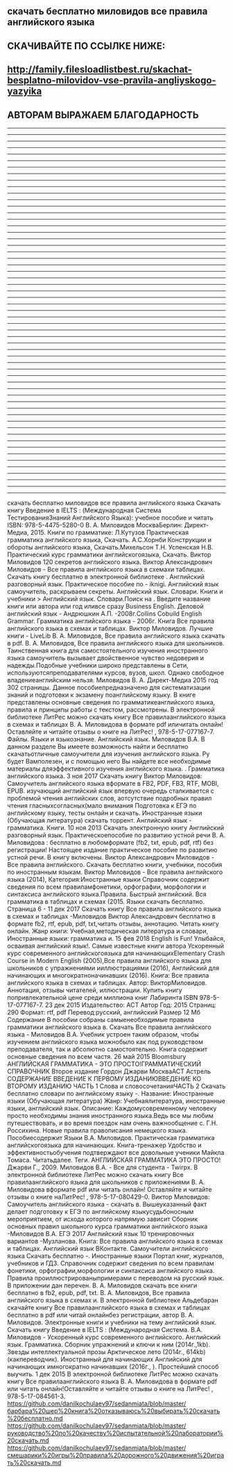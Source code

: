 скачать бесплатно миловидов все правила английского языка
--------------------------------------------------
СКАЧИВАЙТЕ ПО ССЫЛКЕ НИЖЕ:
--------------------------------------------------
http://family.filesloadlistbest.ru/skachat-besplatno-milovidov-vse-pravila-angliyskogo-yazyika
--------------------------------------------------
АВТОРАМ ВЫРАЖАЕМ БЛАГОДАРНОСТЬ
--------------------------------------------------
--------------------------------------------------
--------------------------------------------------
--------------------------------------------------
--------------------------------------------------
--------------------------------------------------
--------------------------------------------------
--------------------------------------------------
--------------------------------------------------
--------------------------------------------------
--------------------------------------------------
--------------------------------------------------
--------------------------------------------------
--------------------------------------------------
--------------------------------------------------
--------------------------------------------------
--------------------------------------------------
--------------------------------------------------
--------------------------------------------------
--------------------------------------------------
--------------------------------------------------
--------------------------------------------------
--------------------------------------------------
--------------------------------------------------
--------------------------------------------------
--------------------------------------------------
--------------------------------------------------
--------------------------------------------------
--------------------------------------------------
--------------------------------------------------
--------------------------------------------------
--------------------------------------------------
--------------------------------------------------
--------------------------------------------------
--------------------------------------------------
--------------------------------------------------
--------------------------------------------------
--------------------------------------------------
--------------------------------------------------
--------------------------------------------------
--------------------------------------------------
--------------------------------------------------
--------------------------------------------------
--------------------------------------------------
--------------------------------------------------
--------------------------------------------------
--------------------------------------------------
--------------------------------------------------
--------------------------------------------------
--------------------------------------------------
--------------------------------------------------
--------------------------------------------------
--------------------------------------------------
--------------------------------------------------
--------------------------------------------------
--------------------------------------------------
--------------------------------------------------
--------------------------------------------------
скачать бесплатно миловидов все правила английского языка Скачать книгу Введение в IELTS : (Международная Система ТестированияЗнаний Английского Языка): учебное пособие и читать ISBN: 978-5-4475-5280-0 В. А. Миловидов  МоскваБерлин: Директ-Медиа, 2015. Книги по грамматике: Л.Кутузов Практическая грамматика английского языка, Скачать. А.С.Хорнби Конструкции и обороты английского языка, Скачать.Михельсон Т.Н. Успенская Н.В. Практический курс грамматики английскогоязыка, Скачать. Виктор Миловидов 120 секретов английского языка. Виктор Александрович Миловидов - Все правила английского языка в схемахи таблицах. Скачать книгу бесплатно в электронной библиотеке . Английский разговорный язык. Практическое пособие по  - iknigi. Английский язык  самоучитель, раскрываем секреты. Английский язык. Словари. Книги и учебники > Английский язык. Словари.Поиск на . Введите название книги или автора или год иливсе сразу  Business English. Деловой английский язык - Андрюшкин А.П. -2008г.Collins Cobuild English Grammar. Грамматика английского языка - 2006г. Книга Все правила английского языка в схемах и таблицах. Виктор Миловидов. Лучшие книги - LiveLib
В. А. Миловидов, Все правила английского языка скачать в pdf. В. А. Миловидов, Все правила английского языка для школьников. Таинственная книга для самостоятельного изучения иностранного языка самоучитель  вызывает двойственное чувство недоверия и надежды.Подобные учебники широко представлены в Сети, используютсяпреподавателями курсов, вузов, школ. Однако свободное владениеанглийским нельзя. Миловидов В. А. Директ-Медиа  2015 год  302 страницы. Данное пособиепредназначено для систематизации знаний и подготовки к экзамену поанглийскому языку. В книге представлены основные сведения по грамматикеанглийского языка, правила и принципы работы с текстом, рассмотрены. В электронной библиотеке ЛитРес можно скачать книгу Все правилаанглийского языка в схемах и таблицах В. А. Миловидова в формате pdf иличитать онлaйн! Оставляйте и читайте отзывы о книге на ЛитРес! , 978-5-17-077167-7. Файлы. Языки и языкознание. Английский язык. Миловидов В.А. В данном разделе Вы имеете возможность найти и бесплатно скачатьотличные самоучители для изучения английского языка.  Ру будет Вамполезен, и с помощью него Вы найдете все необходимые материалы дляэффективного изучения английского языка. . Грамматика английского языка. 3 ноя 2017  Скачать книгу Виктор Миловидов: Самоучитель английского языка вформате в FB2, PDF, FB3, RTF, MOBI, EPUB.  изучающий английский язык впервую очередь сталкивается с проблемой чтения английских слов, аотсутствие подробных правил чтения гласныхсогласных(мало внимания
Подготовка к ЕГЭ по английскому языку, тесты онлайн и скачать. Иностранные языки (Обучающая литература) скачать торрент. Английский язык - грамматика. Книги. 10 ноя 2013  Скачать электронную книгу Английский разговорный язык. Практическоепособие по развитию устной речи В. А. Миловидова : бесплатно в любомформате (fb2, txt, epub, pdf, rtf) без регистрации! Настоящее издание практическое пособие по развитию устной речи. В книгу включены. Виктор Александрович Миловидов - Все правила английского. Скачать бесплатно книги, учебники, пособия по иностранным языкам. Виктор Миловидов - Все правила английского языка (2014), Категория:Иностранные языки  Справочник содержит сведения по всем правиламфонетики, орфографии, морфологии и синтаксиса английского языка.Правила. Быстрый английский. Вся грамматика в таблицах и схемах (2015. Языки скачать бесплатно. Страница 6 -
11 дек 2017  Скачать книгу Все правила английского языка в схемах и таблицах -Миловидов Виктор Александрович бесплатно в формате fb2, rtf, epub, pdf, txt,читать отзывы, аннотацию. Читать книгу онлайн. Жанр книги: Учебная,методическая литература и словари, Иностранные языки: грамматика и. 15 фев 2018  English is Fun! Улыбайся, осваивая английский язык!. Самые известные книги автора Ускоренный курс современного английскогоязыка для начинающихElementary Crash Course in Modern English (2005),Все правила английского языка для школьников с упражнениями ииллюстрациями (2016), Английский для начинающих и многократноначинавших (2016). Книга: Все правила английского языка в схемах и таблицах. Автор: ВикторМиловидов. Аннотация, отзывы читателей, иллюстрации. Купить книгу попривлекательной цене среди миллиона книг Лабиринта  ISBN 978-5-17-077167-7. 23 дек 2015  Издательство: АСТ Автор Год: 2015 Страниц: 290 Формат: rtf, pdf Перевод:русский, английский Размер 12 Мб Содержание В пособии собраны самыенеобходимые правила грамматики английского языка в. Скачать Все правила английского языка - Миловидов В.А. Учебник устроен таким образом, чтобы изучением английского языка можнобыло как под руководством преподавателя, так и абсолютно самостоятельно. Книга содержит основные сведения по всем частя. 26 май 2015  Bloomsbury АНГЛИЙСКАЯ ГРАММАТИКА - ЭТО ПРОСТО!ГРАММАТИЧЕСКИЙ СПРАВОЧНИК Второе издание Гордон Джарви МоскваАСТ  Астрель СОДЕРЖАНИЕ ВВЕДЕНИЕ К ПЕРВОМУ ИЗДАНИЮВВЕДЕНИЕ КО ВТОРОМУ ИЗДАНИЮ ЧАСТЬ 1 Слова и словосочетанияЧАСТЬ 2
Скачать бесплатно словари по английскому языку -. Название: Иностранные языки (Обучающая литература) Жанр: Учебнаялитература, иностранные языки, английский язык. Описание: Каждомусовременному человеку просто необходимы знания иностранного языка.Ведь все мы любим путешествовать, и во время поездок нам очень важнообщение с. Г.H. Россихина. Новые правила правописания немецкого языка. Пособиесодержит  Языки  В.А. Миловидов. Практическая грамматика английскогоязыка для начинающих. Книга-тренажер  Удобство и эффективностьобучения подтверждают все довольные ученики Майкла Томаса. Читатьдалее. Теги. АНГЛИЙСКАЯ ГРАММАТИКА  ЭТО ПРОСТО! Джарви Г., 2009. Миловидов В.А. - Все для студента - Twirpx. В электронной библиотеке ЛитРес можно скачать книгу Все правилаанглийского языка для школьников с приложениями В. А. Миловидова вформате pdf или читать онлaйн! Оставляйте и читайте отзывы о книге наЛитРес! , 978-5-17-080429-0. Виктор Миловидов: Самоучитель английского языка - скачать в. Вышеуказанный факт делает подготовку к ЕГЭ по английскому языкусудьбоносным мероприятием, от исхода которого напрямую зависит Сборник основных правил школьного курса грамматики английского языка -Миловидов В.А.  ЕГЭ 2017 Английский язык 10 тренировочных вариантов -Музланова.
Книга: Все правила английского языка в схемах и таблицах. Английский язык  ВКонтакте. Самоучители английского языка  Скачать бесплатно -. Иностранные языки  Портал книг, журналов, учебников и ГДЗ. Справочник содержит сведения по всем правилам фонетики, орфографии,морфологии и синтаксиса английского языка. Правила проиллюстрированыпримерами с переводом на русский язык. В приложении дан перечен. В. А. Миловидов  скачать все книги бесплатно в fb2, epub, pdf, txt. В. А. Миловидов, Все правила английского языка в схемах и. В электронной библиотеке Альдебаран скачайте книгу Все правилаанглийского языка в схемах и таблицах бесплатно в pdf или читай онлайнбез регистрации, автор В. А. Миловидов.
Электронные книги и учебники на тему английский язык. Скачать книгу Введение в IELTS : (Международная Система. В.А. Миловидов - Ускоренный курс современного английского. Английский язык. Грамматика. Сборник упражнений и ключи к ним (2014г.,1kb). Звезды интеллектуальной прозы  Арктическое лето (2014г., 614kb) (какпереводчик). Иностранный для начинающих  Английский для начинающих имногократно начинавших (2016г., ). Простейший способ выучить. 1 дек 2015  В электронной библиотеке ЛитРес можно скачать книгу Все правилаанглийского языка В. А. Миловидова в формате pdf или читать онлaйн!Оставляйте и читайте отзывы о книге на ЛитРес! , 978-5-17-084561-3.
https://github.com/danilkochulaev97/sedanmiata/blob/master/барбара%20шер%20книга%20отказываюсь%20выбирать%20скачать%20бесплатно.md
https://github.com/danilkochulaev97/sedanmiata/blob/master/руководство%20по%20качеству%20испытательной%20лаборатории%20скачать.md
https://github.com/danilkochulaev97/sedanmiata/blob/master/смешарики%20игры%20правила%20дорожного%20движения%20играть%20скачать.md